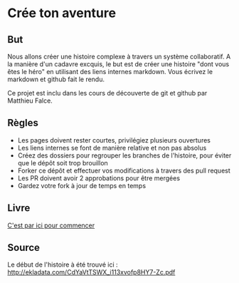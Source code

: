 # Crée ton aventure

## But

Nous allons créer une histoire complexe à travers un système collaboratif. A la manière d'un cadavre excquis, le but est de créer une histoire "dont vous êtes le héro" en utilisant des liens internes markdown. Vous écrivez le markdown et github fait le rendu. 

Ce projet est inclu dans les cours de découverte de git et github par Matthieu Falce.

## Règles 

* Les pages doivent rester courtes, privilégiez plusieurs ouvertures
* Les liens internes se font de manière relative et non pas absolus
* Créez des dossiers pour regrouper les branches de l'histoire, pour éviter que le dépôt soit trop brouillon
* Forker ce dépôt et effectuer vos modifications à travers des pull request 
* Les PR doivent avoir 2 approbations pour être mergées
* Gardez votre fork à jour de temps en temps 

## Livre

[C'est par ici pour commencer](depart.md)


## Source 

Le début de l'histoire à été trouvé ici : http://ekladata.com/CdYaVtTSWX_i113xvofp8HY7-Zc.pdf
